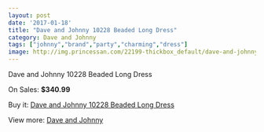 ```yaml
---
layout: post
date: '2017-01-18'
title: "Dave and Johnny 10228 Beaded Long Dress"
category: Dave and Johnny
tags: ["johnny","brand","party","charming","dress"]
image: http://img.princessan.com/22199-thickbox_default/dave-and-johnny-10228-beaded-long-dress.jpg
---
```

Dave and Johnny 10228 Beaded Long Dress

On Sales: **$340.99**
<a href="https://www.princessan.com/en/dave-and-johnny/10124-dave-and-johnny-10228-beaded-long-dress.html"><amp-img layout="responsive" width="600" height="600" src="//img.princessan.com/22199-thickbox_default/dave-and-johnny-10228-beaded-long-dress.jpg" alt="Dave and Johnny 10228 Beaded Long Dress 0" /></a>
<a href="https://www.princessan.com/en/dave-and-johnny/10124-dave-and-johnny-10228-beaded-long-dress.html"><amp-img layout="responsive" width="600" height="600" src="//img.princessan.com/22200-thickbox_default/dave-and-johnny-10228-beaded-long-dress.jpg" alt="Dave and Johnny 10228 Beaded Long Dress 1" /></a>

Buy it: [Dave and Johnny 10228 Beaded Long Dress](https://www.princessan.com/en/dave-and-johnny/10124-dave-and-johnny-10228-beaded-long-dress.html "Dave and Johnny 10228 Beaded Long Dress")

View more: [Dave and Johnny](https://www.princessan.com/en/16-dave-and-johnny "Dave and Johnny")